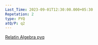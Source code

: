 ```yaml
---
Last_Time: 2023-09-01T12:30:00.000+05:30
Repetation: 2
type: PYQ
atQ/P: q2
---
```

[Relatin Algebra pyq](https://practicepaper.in/gate-cse/relational-algebra)
